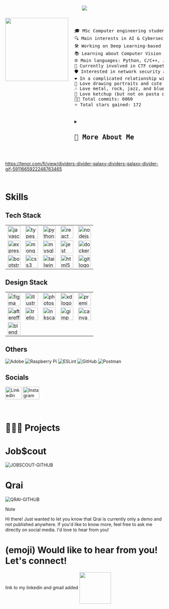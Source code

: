 <br clear="both">

<div align="center">
  <img src="https://github.com/user-attachments/assets/44630d1e-9d37-4bc2-9b90-57260d69f3c6"  />
</div>

###

<img align="left" height="200" src="https://github.com/user-attachments/assets/441be72a-9c27-4997-ab74-3d14ab6e88ef" style="margin-right: 20px;" />

&nbsp;&nbsp;&nbsp;&nbsp;&nbsp;&nbsp;&nbsp;&nbsp;&nbsp;&nbsp;

<pre>
🎓 MSc Computer engineering student @Unibo  
🔍 Main interests in AI & Cybersec  
🛠 Working on Deep Learning-based cybersecurity solutions  
📚 Learning about Computer Vision and Machine Learning stuff  
🌐 Main languages: Python, C/C++, Java  
🚩 Currently involved in CTF competitions and sysadmin tasks  
🛡️ Interested in network security and web security  
❤️ In a complicated relationship with Suricata IDS  
🎨 Love drawing portraits and cute stuff, cycling, going to concerts  
🎶 Love metal, rock, jazz, and blues  
🍅 Love ketchup (but not on pasta or pizza)  
👨‍💻 Total commits: 6060  
⭐ Total stars gained: 172

  
<details>
  <summary><h2>🏀 More About Me</h2></summary>
  
  <img align="left" height="200" src="https://github.com/user-attachments/assets/39996017-6855-4e32-806b-a24906c8209a"  />
  
  🎓 MSc Computer engineering student @Unibo  
  🔍 Main interests in AI & Cybersec  
  🛠 Working on Deep Learning-based cybersecurity solutions  
  📚 Learning about Computer Vision and Machine Learning stuff  
  🌐 Main languages: Python, C/C++, Java  
  🚩 Currently involved in CTF competitions and sysadmin tasks  
  🛡️ Interested in network security and web security  
  ❤️ In a complicated relationship with Suricata IDS
  
</details></pre>

&nbsp;&nbsp;&nbsp;&nbsp;&nbsp;&nbsp;&nbsp;&nbsp;&nbsp;&nbsp;

https://tenor.com/fi/view/dividers-divider-galaxy-dividers-galaxy-divider-gif-5911665922248763465

<img align="center" height="10" src="https://tenor.com/fi/view/dividers-divider-galaxy-dividers-galaxy-divider-gif-5911665922248763465"/>
<h1>Skills</h1>
<h2 align="left">Tech Stack</h2>

<table>
  <tr>
    <td><img src="https://cdn.jsdelivr.net/gh/devicons/devicon/icons/javascript/javascript-original.svg" height="40" alt="javascript logo"/></td>
    <td><img src="https://cdn.jsdelivr.net/gh/devicons/devicon/icons/typescript/typescript-original.svg" height="40" alt="typescript logo"/></td>
    <td><img src="https://cdn.jsdelivr.net/gh/devicons/devicon/icons/python/python-original.svg" height="40" alt="python logo"/></td>
    <td><img src="https://cdn.jsdelivr.net/gh/devicons/devicon/icons/react/react-original.svg" height="40" alt="react logo"/></td>
    <td><img src="https://cdn.jsdelivr.net/gh/devicons/devicon/icons/nodejs/nodejs-original.svg" height="40" alt="nodejs logo"/></td>
  </tr>
  <tr>
    <td><img src="https://cdn.jsdelivr.net/gh/devicons/devicon/icons/express/express-original.svg" height="40" alt="express logo"/></td>
    <td><img src="https://cdn.jsdelivr.net/gh/devicons/devicon/icons/mongodb/mongodb-original.svg" height="40" alt="mongodb logo"/></td>
    <td><img src="https://cdn.jsdelivr.net/gh/devicons/devicon/icons/mysql/mysql-original.svg" height="40" alt="mysql logo"/></td>
    <td><img src="https://cdn.jsdelivr.net/gh/devicons/devicon/icons/jest/jest-plain.svg" height="40" alt="jest logo"/></td>
    <td><img src="https://cdn.jsdelivr.net/gh/devicons/devicon/icons/docker/docker-original.svg" height="40" alt="docker logo"/></td>
  </tr>
  <tr>
    <td><img src="https://cdn.jsdelivr.net/gh/devicons/devicon/icons/bootstrap/bootstrap-original.svg" height="40" alt="bootstrap logo"/></td>
    <td><img src="https://cdn.jsdelivr.net/gh/devicons/devicon/icons/css3/css3-original.svg" height="40" alt="css3 logo"/></td>
    <td><img src="https://cdn.jsdelivr.net/gh/devicons/devicon/icons/tailwindcss/tailwindcss-original-wordmark.svg" height="40" alt="tailwindcss logo"/></td>
    <td><img src="https://cdn.jsdelivr.net/gh/devicons/devicon/icons/html5/html5-original.svg" height="40" alt="html5 logo"/></td>
    <td><img src="https://cdn.jsdelivr.net/gh/devicons/devicon/icons/git/git-original.svg" height="40" alt="git logo"/></td>
  </tr>
</table>

<h2 align="left">Design Stack</h2>

<table>
  <tr>
    <td><img src="https://cdn.jsdelivr.net/gh/devicons/devicon/icons/figma/figma-original.svg" height="40" alt="figma logo"/></td>
    <td><img src="https://cdn.jsdelivr.net/gh/devicons/devicon/icons/illustrator/illustrator-line.svg" height="40" alt="illustrator logo"/></td>
    <td><img src="https://cdn.jsdelivr.net/gh/devicons/devicon/icons/photoshop/photoshop-plain.svg" height="40" alt="photoshop logo"/></td>
    <td><img src="https://skillicons.dev/icons?i=xd" height="40" alt="xd logo"/></td>
    <td><img src="https://cdn.jsdelivr.net/gh/devicons/devicon/icons/premierepro/premierepro-original.svg" height="40" alt="premierepro logo"/></td>
  </tr>
  <tr>
    <td><img src="https://cdn.jsdelivr.net/gh/devicons/devicon/icons/aftereffects/aftereffects-original.svg" height="40" alt="aftereffects logo"/></td>
    <td><img src="https://cdn.jsdelivr.net/gh/devicons/devicon/icons/trello/trello-plain-wordmark.svg" height="40" alt="trello logo"/></td>
    <td><img src="https://cdn.jsdelivr.net/gh/devicons/devicon/icons/inkscape/inkscape-original.svg" height="40" alt="inkscape logo"/></td>
    <td><img src="https://cdn.jsdelivr.net/gh/devicons/devicon/icons/gimp/gimp-original.svg" height="40" alt="gimp logo"/></td>
    <td><img src="https://cdn.jsdelivr.net/gh/devicons/devicon/icons/canva/canva-original.svg" height="40" alt="canva logo"/></td>
  </tr>
  <tr>
    <td><img src="https://cdn.jsdelivr.net/gh/devicons/devicon/icons/blender/blender-original.svg" height="40" alt="blender logo"/></td>
  </tr>
</table>

###

<h2 align="left">Others</h2>

![Adobe](https://img.shields.io/badge/adobe-%23FF0000.svg?style=for-the-badge&logo=adobe&logoColor=white) ![Raspberry Pi](https://img.shields.io/badge/-RaspberryPi-C51A4A?style=for-the-badge&logo=Raspberry-Pi) ![ESLint](https://img.shields.io/badge/ESLint-4B3263?style=for-the-badge&logo=eslint&logoColor=white) ![GitHub](https://img.shields.io/badge/github-%23121011.svg?style=for-the-badge&logo=github&logoColor=white) ![Postman](https://img.shields.io/badge/Postman-FF6C37?style=for-the-badge&logo=postman&logoColor=white)

###

<h2 align="left">Socials</h2>

<a href="https://linkedin.com/in/ivan-budanov/" target="_blank" style="text-decoration: none;">
  <img src="https://raw.githubusercontent.com/maurodesouza/profile-readme-generator/master/src/assets/icons/social/linkedin/default.svg" width="52" height="40" alt="LinkedIn logo" style="text-decoration: none;"/>
</a>
<a href="https://instagram.com/ibudxnov" target="_blank" style="text-decoration: none;">
  <img src="https://raw.githubusercontent.com/maurodesouza/profile-readme-generator/master/src/assets/icons/social/instagram/default.svg" width="52" height="40" alt="Instagram logo" style="text-decoration: none;"/>
</a>


<img align="center" height="10" src="https://github.com/user-attachments/assets/5e1f32a4-fb95-41d2-b7b2-8d4278739879"/>

&nbsp;&nbsp;&nbsp;&nbsp;&nbsp;&nbsp;&nbsp;&nbsp;&nbsp;&nbsp;

<h1>👨🏽‍💻 Projects</h1>

<h1>Job$cout</h1>

![JOBSCOUT-GITHUB](https://github.com/user-attachments/assets/0a975e62-4f2a-4fca-9f4a-88ab3be2ae3e)

<h1>Qrai</h1>

![QRAI-GITHUB](https://github.com/user-attachments/assets/fb313435-fa9d-48b2-82a4-e4f8a3714c04)


> [!NOTE]  
> Hi there! Just wanted to let you know that Qrai is currently only a demo and not published anywhere. If you'd like to know more, feel free to ask me directly on social media. I'd love to hear from you!


<h1>(emoji) Would like to hear from you! Let's connect! </h1>
link to my linkedin and gmail added

<img align="center" height="100" src="https://user-images.githubusercontent.com/74038190/212284158-e840e285-664b-44d7-b79b-e264b5e54825.gif"/>

